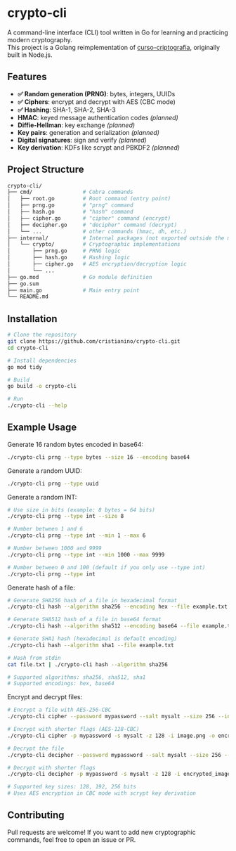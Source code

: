 # crypto-cli

A command-line interface (CLI) tool written in Go for learning and practicing modern cryptography.  
This project is a Golang reimplementation of [curso-criptografia](https://github.com/cristianino/curso-criptografia), originally built in Node.js.

## Features

- **✅ Random generation (PRNG)**: bytes, integers, UUIDs
- **✅ Ciphers**: encrypt and decrypt with AES (CBC mode)
- **✅ Hashing**: SHA-1, SHA-2, SHA-3
- **HMAC**: keyed message authentication codes *(planned)*
- **Diffie-Hellman**: key exchange *(planned)*
- **Key pairs**: generation and serialization *(planned)*
- **Digital signatures**: sign and verify *(planned)*
- **Key derivation**: KDFs like scrypt and PBKDF2 *(planned)*

## Project Structure

```bash
crypto-cli/
├── cmd/                # Cobra commands
│   ├── root.go         # Root command (entry point)
│   ├── prng.go         # "prng" command
│   ├── hash.go         # "hash" command
│   ├── cipher.go       # "cipher" command (encrypt)
│   ├── decipher.go     # "decipher" command (decrypt)
│   └── ...             # other commands (hmac, dh, etc.)
├── internal/           # Internal packages (not exported outside the module)
│   └── crypto/         # Cryptographic implementations
│       ├── prng.go     # PRNG logic
│       ├── hash.go     # Hashing logic
│       ├── cipher.go   # AES encryption/decryption logic
│       └── ...         
├── go.mod              # Go module definition
├── go.sum
├── main.go             # Main entry point
└── README.md
````

## Installation

```bash
# Clone the repository
git clone https://github.com/cristianino/crypto-cli.git
cd crypto-cli

# Install dependencies
go mod tidy

# Build
go build -o crypto-cli

# Run
./crypto-cli --help
```

## Example Usage

Generate 16 random bytes encoded in base64:

```bash
./crypto-cli prng --type bytes --size 16 --encoding base64
```

Generate a random UUID:

```bash
./crypto-cli prng --type uuid
```

Generate a random INT:
```bash
# Use size in bits (example: 8 bytes = 64 bits)
./crypto-cli prng --type int --size 8

# Number between 1 and 6
./crypto-cli prng --type int --min 1 --max 6

# Number between 1000 and 9999
./crypto-cli prng --type int --min 1000 --max 9999

# Number between 0 and 100 (default if you only use --type int)
./crypto-cli prng --type int
```

Generate hash of a file:

```bash
# Generate SHA256 hash of a file in hexadecimal format
./crypto-cli hash --algorithm sha256 --encoding hex --file example.txt

# Generate SHA512 hash of a file in base64 format
./crypto-cli hash --algorithm sha512 --encoding base64 --file example.txt

# Generate SHA1 hash (hexadecimal is default encoding)
./crypto-cli hash --algorithm sha1 --file example.txt

# Hash from stdin
cat file.txt | ./crypto-cli hash --algorithm sha256

# Supported algorithms: sha256, sha512, sha1
# Supported encodings: hex, base64
```

Encrypt and decrypt files:

```bash
# Encrypt a file with AES-256-CBC
./crypto-cli cipher --password mypassword --salt mysalt --size 256 --input data.txt --output encrypted.bin

# Encrypt with shorter flags (AES-128-CBC)
./crypto-cli cipher -p mypassword -s mysalt -z 128 -i image.png -o encrypted_image.bin

# Decrypt the file
./crypto-cli decipher --password mypassword --salt mysalt --size 256 --input encrypted.bin --output decrypted.txt

# Decrypt with shorter flags
./crypto-cli decipher -p mypassword -s mysalt -z 128 -i encrypted_image.bin -o image.png

# Supported key sizes: 128, 192, 256 bits
# Uses AES encryption in CBC mode with scrypt key derivation
```

## Contributing

Pull requests are welcome! If you want to add new cryptographic commands, feel free to open an issue or PR.
